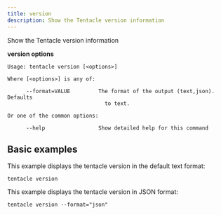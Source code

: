 ```yaml
---
title: version
description: Show the Tentacle version information
---
```


Show the Tentacle version information

**version options**

```text
Usage: tentacle version [<options>]

Where [<options>] is any of:

      --format=VALUE         The format of the output (text,json). Defaults
                               to text.

Or one of the common options:

      --help                 Show detailed help for this command
```

## Basic examples

This example displays the tentacle version in the default text format:

```
tentacle version
```

This example displays the tentacle version in JSON format:

```
tentacle version --format="json"
```

